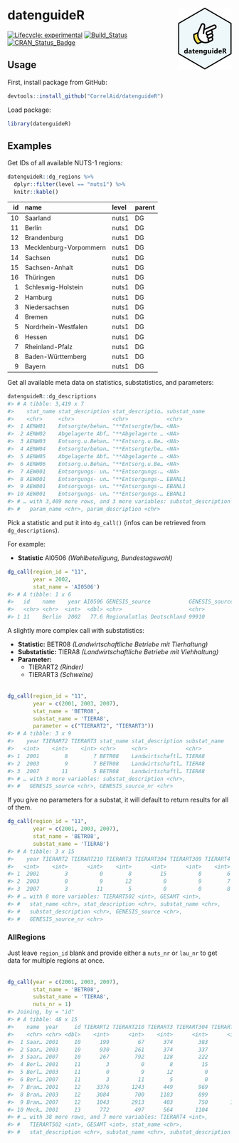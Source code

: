 
<!-- README.md is generated from README.Rmd. Please edit that file -->

# datenguideR <img src='man/figures/logo.png' align="right" height="139" />

<!-- badges: start -->

[![Lifecycle:
experimental](https://img.shields.io/badge/lifecycle-maturing-blue.svg)](https://www.tidyverse.org/lifecycle/#maturing)
[![Build\_Status](https://travis-ci.org/CorrelAid/datenguideR.svg?branch=master)](https://travis-ci.org/CorrelAid/datenguideR)
[![CRAN\_Status\_Badge](http://www.r-pkg.org/badges/version/datenguideR)](https://cran.r-project.org/package=datenguideR)
<!-- badges: end -->

## Usage

First, install package from GitHub:

``` r
devtools::install_github("CorrelAid/datenguideR")
```

Load package:

``` r
library(datenguideR)
```

## Examples

Get IDs of all available NUTS-1 regions:

``` r
datenguideR::dg_regions %>%
  dplyr::filter(level == "nuts1") %>%
  knitr::kable()
```

| id | name                   | level | parent |
| -: | :--------------------- | :---- | :----- |
| 10 | Saarland               | nuts1 | DG     |
| 11 | Berlin                 | nuts1 | DG     |
| 12 | Brandenburg            | nuts1 | DG     |
| 13 | Mecklenburg-Vorpommern | nuts1 | DG     |
| 14 | Sachsen                | nuts1 | DG     |
| 15 | Sachsen-Anhalt         | nuts1 | DG     |
| 16 | Thüringen              | nuts1 | DG     |
|  1 | Schleswig-Holstein     | nuts1 | DG     |
|  2 | Hamburg                | nuts1 | DG     |
|  3 | Niedersachsen          | nuts1 | DG     |
|  4 | Bremen                 | nuts1 | DG     |
|  5 | Nordrhein-Westfalen    | nuts1 | DG     |
|  6 | Hessen                 | nuts1 | DG     |
|  7 | Rheinland-Pfalz        | nuts1 | DG     |
|  8 | Baden-Württemberg      | nuts1 | DG     |
|  9 | Bayern                 | nuts1 | DG     |

Get all available meta data on statistics, substatistics, and
parameters:

``` r
datenguideR::dg_descriptions
#> # A tibble: 3,419 x 7
#>    stat_name stat_description stat_descriptio… substat_name
#>    <chr>     <chr>            <chr>            <chr>       
#>  1 AENW01    Entsorgte/behan… "**Entsorgte/be… <NA>        
#>  2 AENW02    Abgelagerte Abf… "**Abgelagerte … <NA>        
#>  3 AENW03    Entsorg.u.Behan… "**Entsorg.u.Be… <NA>        
#>  4 AENW04    Entsorgte/behan… "**Entsorgte/be… <NA>        
#>  5 AENW05    Abgelagerte Abf… "**Abgelagerte … <NA>        
#>  6 AENW06    Entsorg.u.Behan… "**Entsorg.u.Be… <NA>        
#>  7 AEW001    Entsorgungs- un… "**Entsorgungs-… <NA>        
#>  8 AEW001    Entsorgungs- un… "**Entsorgungs-… EBANL1      
#>  9 AEW001    Entsorgungs- un… "**Entsorgungs-… EBANL1      
#> 10 AEW001    Entsorgungs- un… "**Entsorgungs-… EBANL1      
#> # … with 3,409 more rows, and 3 more variables: substat_description <chr>,
#> #   param_name <chr>, param_description <chr>
```

Pick a statistic and put it into `dg_call()` (infos can be retrieved
from `dg_descriptions`).

For example:

  - **Statistic** AI0506 *(Wahlbeteiligung, Bundestagswahl)*

<!-- end list -->

``` r
dg_call(region_id = "11",
        year = 2002,
        stat_name = 'AI0506')
#> # A tibble: 1 x 6
#>   id    name    year AI0506 GENESIS_source            GENESIS_source_nr
#>   <chr> <chr>  <int>  <dbl> <chr>                     <chr>            
#> 1 11    Berlin  2002   77.6 Regionalatlas Deutschland 99910
```

A slightly more complex call with substatistics:

  - **Statistic:** BETR08 *(Landwirtschaftliche Betriebe mit
    Tierhaltung)*
  - **Substatistic:** TIERA8 *(Landwirtschaftliche Betriebe mit
    Viehhaltung)*
  - **Parameter:**
      - TIERART2 *(Rinder)*
      - TIERART3 *(Schweine)*

<!-- end list -->

``` r

dg_call(region_id = "11", 
        year = c(2001, 2003, 2007), 
        stat_name = 'BETR08', 
        substat_name = 'TIERA8', 
        parameter = c("TIERART2", "TIERART3")) 
#> # A tibble: 3 x 9
#>    year TIERART2 TIERART3 stat_name stat_description substat_name
#>   <int>    <int>    <int> <chr>     <chr>            <chr>       
#> 1  2001        8        7 BETR08    Landwirtschaftl… TIERA8      
#> 2  2003        9        7 BETR08    Landwirtschaftl… TIERA8      
#> 3  2007       11        5 BETR08    Landwirtschaftl… TIERA8      
#> # … with 3 more variables: substat_description <chr>,
#> #   GENESIS_source <chr>, GENESIS_source_nr <chr>
```

If you give no parameters for a substat, it will default to return
results for all of them.

``` r
dg_call(region_id = "11", 
        year = c(2001, 2003, 2007), 
        stat_name = 'BETR08', 
        substat_name = 'TIERA8') 
#> # A tibble: 3 x 15
#>    year TIERART2 TIERART210 TIERART3 TIERART304 TIERART309 TIERART4
#>   <int>    <int>      <int>    <int>      <int>      <int>    <int>
#> 1  2001        3          0        8         15          8        6
#> 2  2003        0          9       12          0          9        7
#> 3  2007        3         11        5          0          0        8
#> # … with 8 more variables: TIERART502 <int>, GESAMT <int>,
#> #   stat_name <chr>, stat_description <chr>, substat_name <chr>,
#> #   substat_description <chr>, GENESIS_source <chr>,
#> #   GENESIS_source_nr <chr>
```

### AllRegions

Just leave `region_id` blank and provide either a `nuts_nr` or `lau_nr`
to get data for multiple regions at once.

``` r

dg_call(year = c(2001, 2003, 2007), 
        stat_name = 'BETR08', 
        substat_name = 'TIERA8', 
        nuts_nr = 1) 
#> Joining, by = "id"
#> # A tibble: 48 x 15
#>    name  year     id TIERART2 TIERART210 TIERART3 TIERART304 TIERART309
#>    <chr> <chr> <dbl>    <int>      <int>    <int>      <int>      <int>
#>  1 Saar… 2001     10      199         67      374        383        964
#>  2 Saar… 2003     10      930        261      374        337        179
#>  3 Saar… 2007     10      267        792      128        222        316
#>  4 Berl… 2001     11        3          0        8         15          8
#>  5 Berl… 2003     11        0          9       12          0          9
#>  6 Berl… 2007     11        3         11        5          0          0
#>  7 Bran… 2001     12     3376       1243      449        969        663
#>  8 Bran… 2003     12     3084        700     1183        899        666
#>  9 Bran… 2007     12     1043       2913      403        750       1502
#> 10 Meck… 2001     13      772        497      564       1104        304
#> # … with 38 more rows, and 7 more variables: TIERART4 <int>,
#> #   TIERART502 <int>, GESAMT <int>, stat_name <chr>,
#> #   stat_description <chr>, substat_name <chr>, substat_description <chr>
```
